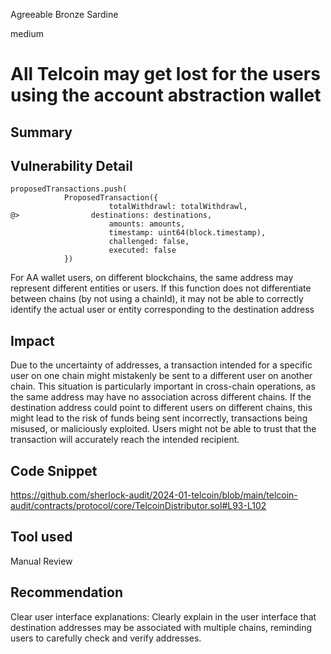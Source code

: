 Agreeable Bronze Sardine

medium

# All Telcoin may get lost for the users using the account abstraction wallet

## Summary
## Vulnerability Detail
```solidity
proposedTransactions.push(
            ProposedTransaction({                  
                      totalWithdrawl: totalWithdrawl,
@>                destinations: destinations,
                      amounts: amounts,
                      timestamp: uint64(block.timestamp),
                      challenged: false,
                      executed: false
            })
```
For AA wallet users, on different blockchains, the same address may represent different entities or users. If this function does not differentiate between chains (by not using a chainId), it may not be able to correctly identify the actual user or entity corresponding to the destination address

## Impact
Due to the uncertainty of addresses, a transaction intended for a specific user on one chain might mistakenly be sent to a different user on another chain. This situation is particularly important in cross-chain operations, as the same address may have no association across different chains.
If the destination address could point to different users on different chains, this might lead to the risk of funds being sent incorrectly, transactions being misused, or maliciously exploited. Users might not be able to trust that the transaction will accurately reach the intended recipient.

## Code Snippet
https://github.com/sherlock-audit/2024-01-telcoin/blob/main/telcoin-audit/contracts/protocol/core/TelcoinDistributor.sol#L93-L102

## Tool used
Manual Review

## Recommendation
Clear user interface explanations: Clearly explain in the user interface that destination addresses may be associated with multiple chains, reminding users to carefully check and verify addresses.
